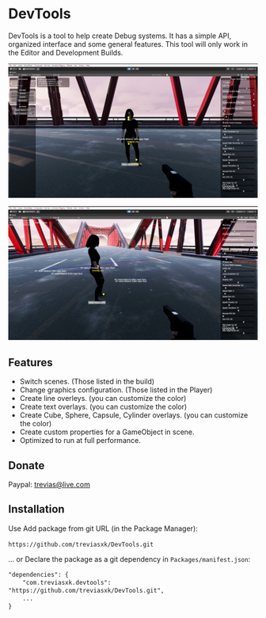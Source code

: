 # DevTools
DevTools is a tool to help create Debug systems. It has a simple API, organized interface and some general features. This tool will only work in the Editor and Development Builds.

![Preview](/Runtime/Images/image1.png)

![Preview](/Runtime/Images/image2.png)

## Features
* Switch scenes. (Those listed in the build)
* Change graphics configuration. (Those listed in the Player)
* Create line overleys. (you can customize the color)
* Create text overlays. (you can customize the color)
* Create Cube, Sphere, Capsule, Cylinder overlays. (you can customize the color)
* Create custom properties for a GameObject in scene.
* Optimized to run at full performance.

## Donate
 Paypal: trevias@live.com

## Installation

Use Add package from git URL (in the Package Manager):

`https://github.com/treviasxk/DevTools.git`

... or Declare the package as a git dependency in `Packages/manifest.json`:

```
"dependencies": {
    "com.treviasxk.devtools": "https://github.com/treviasxk/DevTools.git",
    ...
}
```
